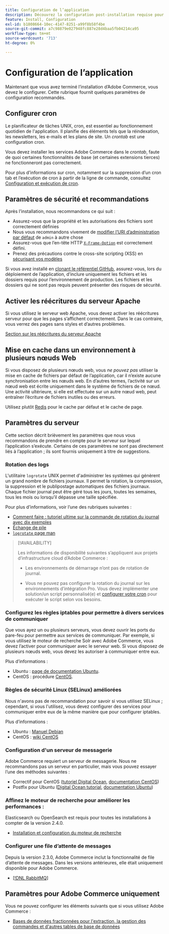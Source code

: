 ```yaml
---
title: Configuration de l’application
description: Découvrez la configuration post-installation requise pour les déploiements sur site d’Adobe Commerce.
feature: Install, Configuration
exl-id: b1808664-10ec-4147-8251-a99f8b58f4be
source-git-commit: a7c98879e027948fc887e28d4baa5fb04214ca95
workflow-type: tm+mt
source-wordcount: '713'
ht-degree: 0%

---
```


# Configuration de l’application

Maintenant que vous avez terminé l’installation d’Adobe Commerce, vous devez le configurer. Cette rubrique fournit quelques paramètres de configuration recommandés.

## Configurer cron

Le planificateur de tâches UNIX, cron, est essentiel au fonctionnement quotidien de l&#39;application. Il planifie des éléments tels que la réindexation, les newsletters, les e-mails et les plans de site. Un *crontab* est une configuration cron.

Vous devez installer les services Adobe Commerce dans le *crontab*, faute de quoi certaines fonctionnalités de base (et certaines extensions tierces) ne fonctionneront pas correctement.

Pour plus d’informations sur cron, notamment sur la suppression d’un cron tab et l’exécution de cron à partir de la ligne de commande, consultez [Configuration et exécution de cron](../../configuration/cli/configure-cron-jobs.md).

## Paramètres de sécurité et recommandations

Après l’installation, nous recommandons ce qui suit :

* Assurez-vous que la propriété et les autorisations des fichiers sont correctement définies [](../prerequisites/file-system/configure-permissions.md)
* Nous vous recommandons vivement de [modifier l’URI d’administration par défaut](../tutorials/admin-uri.md) de `admin` à autre chose
* Assurez-vous que l’en-tête HTTP [`X-Frame-Option`](../../configuration/security/xframe-options.md) est correctement défini.
* Prenez des précautions contre le cross-site scripting (XSS) en [ sécurisant vos modèles ](https://developer.adobe.com/commerce/php/development/security/cross-site-scripting/)

Si vous avez installé en [clonant le référentiel GitHub](https://developer.adobe.com/commerce/contributor/guides/install/clone-repository/), assurez-vous, lors du déploiement de l’application, d’inclure uniquement les fichiers et les dossiers requis pour l’environnement de production. Les fichiers et les dossiers qui ne sont pas requis peuvent présenter des risques de sécurité.

## Activer les réécritures du serveur Apache

Si vous utilisez le serveur web Apache, vous devez activer les réécritures serveur pour que les pages s’affichent correctement. Dans le cas contraire, vous verrez des pages sans styles et d’autres problèmes.

[Section sur les réécritures du serveur Apache](../prerequisites/web-server/apache.md#apache-rewrites-and-htaccess)

## Mise en cache dans un environnement à plusieurs nœuds Web

Si vous disposez de plusieurs nœuds web, vous *ne pouvez pas* utiliser la mise en cache de fichiers par défaut de l’application, car il n’existe aucune synchronisation entre les nœuds web. En d’autres termes, l’activité sur un nœud web est écrite uniquement dans le système de fichiers de ce nœud. Une activité ultérieure, si elle est effectuée sur un autre nœud web, peut entraîner l’écriture de fichiers inutiles ou des erreurs.

Utilisez plutôt [Redis](../../configuration/cache/config-redis.md) pour le cache par défaut et le cache de page.

## Paramètres du serveur

Cette section décrit brièvement les paramètres que nous vous recommandons de prendre en compte pour le serveur sur lequel l’application s’exécute. Certains de ces paramètres ne sont pas directement liés à l’application ; ils sont fournis uniquement à titre de suggestions.

### Rotation des logs

L&#39;utilitaire `logrotate` UNIX permet d&#39;administrer les systèmes qui génèrent un grand nombre de fichiers journaux. Il permet la rotation, la compression, la suppression et le publipostage automatiques des fichiers journaux. Chaque fichier journal peut être géré tous les jours, toutes les semaines, tous les mois ou lorsqu’il dépasse une taille spécifiée.

Pour plus d’informations, voir l’une des rubriques suivantes :

* [Comment faire : tutoriel ultime sur la commande de rotation du journal avec dix exemples](https://www.thegeekstuff.com/2010/07/logrotate-examples)
* [Échange de pile](https://unix.stackexchange.com/questions/85662/how-to-properly-automatically-manually-rotate-log-files-for-production-rails-app)
* [`logrotate` page man](https://linuxconfig.org/logrotate-8-manual-page)

>[!AVAILABILITY]
>
>Les informations de disponibilité suivantes s’appliquent aux projets d’infrastructure cloud d’Adobe Commerce :
>
>* Les environnements de démarrage n’ont pas de rotation de journal.
>
>* Vous ne pouvez pas configurer la rotation du journal sur les environnements d’intégration Pro. Vous devez implémenter une solution/un script personnalisé(e) et [configurer votre cron](https://experienceleague.adobe.com/en/docs/commerce-on-cloud/user-guide/configure/app/properties/crons-property) pour exécuter le script selon vos besoins.

### Configurez les règles iptables pour permettre à divers services de communiquer

Que vous ayez un ou plusieurs serveurs, vous devez ouvrir les ports du pare-feu pour permettre aux services de communiquer. Par exemple, si vous utilisez le moteur de recherche Solr avec Adobe Commerce, vous devez l’activer pour communiquer avec le serveur web. Si vous disposez de plusieurs nœuds web, vous devez les autoriser à communiquer entre eux.

Plus d’informations :

* Ubuntu : [page de documentation Ubuntu](https://help.ubuntu.com/community/IptablesHowTo).
* CentOS : procédure [CentOS](https://wiki.centos.org/HowTos%282f%29Network%282f%29IPTables.html).

### Règles de sécurité Linux (SELinux) améliorées

Nous n&#39;avons pas de recommandation pour savoir si vous utilisez SELinux ; cependant, si vous l&#39;utilisez, vous devez configurer des services pour communiquer entre eux de la même manière que pour configurer iptables.

Plus d’informations :

* Ubuntu : [ Manuel Debian ](https://debian-handbook.info/browse/stable/sect.selinux.html)
* CentOS : [wiki CentOS](https://wiki.centos.org/HowTos/SELinux)

### Configuration d&#39;un serveur de messagerie

Adobe Commerce requiert un serveur de messagerie. Nous ne recommandons pas un serveur en particulier, mais vous pouvez essayer l’une des méthodes suivantes :

* Correctif pour CentOS ([tutoriel Digital Ocean](https://www.digitalocean.com/community/tutorials/how-to-install-postfix-on-centos-6), [documentation CentOS](https://www.centos.org))
* Postfix pour Ubuntu ([Digital Ocean tutorial](https://www.digitalocean.com/community/tutorials/how-to-install-and-setup-postfix-on-ubuntu-14-04), [documentation Ubuntu](https://help.ubuntu.com/community/MailServer))

### Affinez le moteur de recherche pour améliorer les performances :

Elasticsearch ou OpenSearch est requis pour toutes les installations à compter de la version 2.4.0.

* [Installation et configuration du moteur de recherche](../../configuration/search/overview-search.md)

### Configurer une file d’attente de messages

Depuis la version 2.3.0, Adobe Commerce inclut la fonctionnalité de file d’attente de messages. Dans les versions antérieures, elle était uniquement disponible pour Adobe Commerce.

* [[!DNL RabbitMQ]](../../configuration/queues/message-queue-framework.md)

## Paramètres pour Adobe Commerce uniquement

Vous ne pouvez configurer les éléments suivants que si vous utilisez Adobe Commerce :

* [Bases de données fractionnées pour l&#39;extraction, la gestion des commandes et d&#39;autres tables de base de données](../../configuration/storage/multi-master.md)
